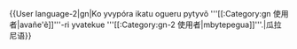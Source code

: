 {{User language-2|gn|Ko yvypóra ikatu ogueru pytyvõ '''[[:Category:gn 使用者|avañe'ẽ]]'''-ri yvatekue '''[[:Category:gn-2 使用者|mbytepegua]]'''.|瓜拉尼语}} <noinclude>
</noinclude>